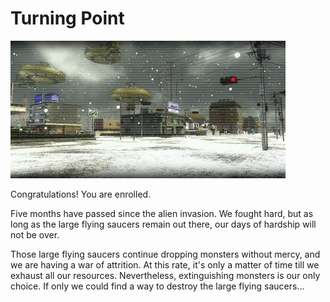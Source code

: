 # Turning Point

![Turning Point](../images/missions_thumbnails/M015.jpg)

Congratulations! You are enrolled.

Five months have passed since the alien invasion.
We fought hard, but as long as the large flying saucers remain out there, our days of hardship will not be over.

Those large flying saucers continue dropping monsters without mercy, and we are having a war of attrition. At this rate, it's only a matter of time till we exhaust all our resources.
Nevertheless, extinguishing monsters is our only choice.
If only we could find a way to destroy the large flying saucers...
